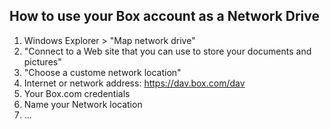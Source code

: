## How to use your Box account as a Network Drive

1. Windows Explorer > "Map network drive"
1. "Connect to a Web site that you can use to store your documents and pictures"
1. "Choose a custome network location"
1. Internet or network address: https://dav.box.com/dav
1. Your Box.com credentials
1. Name your Network location
1. ...
